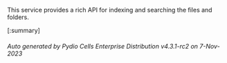 






This service provides a rich API for indexing and searching the files and folders.

[:summary]

###### Auto generated by Pydio Cells Enterprise Distribution v4.3.1-rc2 on 7-Nov-2023
